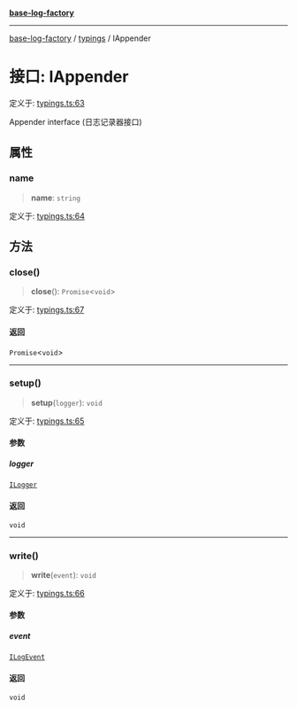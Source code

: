 [**base-log-factory**](../../index.md)

***

[base-log-factory](../../index.md) / [typings](../index.md) / IAppender

# 接口: IAppender

定义于: [typings.ts:63](https://github.com/fengxinming/log-base/blob/6b764da5f85b664c1af10f4ba24b07aad1c0ef20/src/typings.ts#L63)

Appender interface (日志记录器接口)

## 属性

### name

> **name**: `string`

定义于: [typings.ts:64](https://github.com/fengxinming/log-base/blob/6b764da5f85b664c1af10f4ba24b07aad1c0ef20/src/typings.ts#L64)

## 方法

### close()

> **close**(): `Promise`\<`void`\>

定义于: [typings.ts:67](https://github.com/fengxinming/log-base/blob/6b764da5f85b664c1af10f4ba24b07aad1c0ef20/src/typings.ts#L67)

#### 返回

`Promise`\<`void`\>

***

### setup()

> **setup**(`logger`): `void`

定义于: [typings.ts:65](https://github.com/fengxinming/log-base/blob/6b764da5f85b664c1af10f4ba24b07aad1c0ef20/src/typings.ts#L65)

#### 参数

##### logger

[`ILogger`](ILogger.md)

#### 返回

`void`

***

### write()

> **write**(`event`): `void`

定义于: [typings.ts:66](https://github.com/fengxinming/log-base/blob/6b764da5f85b664c1af10f4ba24b07aad1c0ef20/src/typings.ts#L66)

#### 参数

##### event

[`ILogEvent`](ILogEvent.md)

#### 返回

`void`
